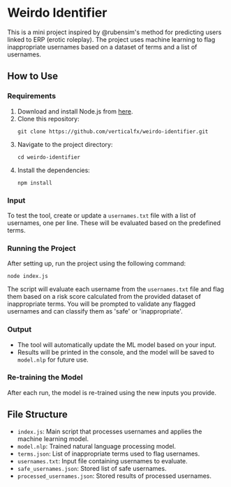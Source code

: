 
# Weirdo Identifier

This is a mini project inspired by @rubensim's method for predicting users linked to ERP (erotic roleplay). The project uses machine learning to flag inappropriate usernames based on a dataset of terms and a list of usernames.

## How to Use

### Requirements
1. Download and install Node.js from [here](https://nodejs.org/).
2. Clone this repository:
   ```
   git clone https://github.com/verticalfx/weirdo-identifier.git
   ```
3. Navigate to the project directory:
   ```
   cd weirdo-identifier
   ```
4. Install the dependencies:
   ```
   npm install
   ```

### Input
To test the tool, create or update a `usernames.txt` file with a list of usernames, one per line. These will be evaluated based on the predefined terms.

### Running the Project
After setting up, run the project using the following command:
```
node index.js
```

The script will evaluate each username from the `usernames.txt` file and flag them based on a risk score calculated from the provided dataset of inappropriate terms. You will be prompted to validate any flagged usernames and can classify them as 'safe' or 'inappropriate'.

### Output
- The tool will automatically update the ML model based on your input.
- Results will be printed in the console, and the model will be saved to `model.nlp` for future use.

### Re-training the Model
After each run, the model is re-trained using the new inputs you provide.

## File Structure
- `index.js`: Main script that processes usernames and applies the machine learning model.
- `model.nlp`: Trained natural language processing model.
- `terms.json`: List of inappropriate terms used to flag usernames.
- `usernames.txt`: Input file containing usernames to evaluate.
- `safe_usernames.json`: Stored list of safe usernames.
- `processed_usernames.json`: Stored results of processed usernames.

